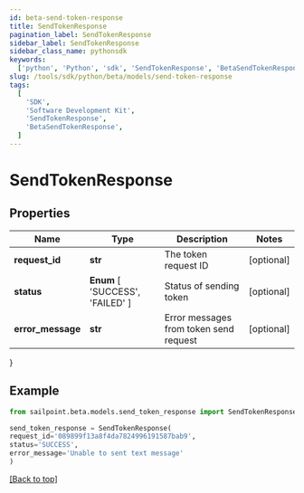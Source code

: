 ```yaml
---
id: beta-send-token-response
title: SendTokenResponse
pagination_label: SendTokenResponse
sidebar_label: SendTokenResponse
sidebar_class_name: pythonsdk
keywords:
  ['python', 'Python', 'sdk', 'SendTokenResponse', 'BetaSendTokenResponse']
slug: /tools/sdk/python/beta/models/send-token-response
tags:
  [
    'SDK',
    'Software Development Kit',
    'SendTokenResponse',
    'BetaSendTokenResponse',
  ]
---
```


# SendTokenResponse

## Properties

| Name | Type | Description | Notes |
| --- | --- | --- | --- |
| **request_id** | **str** | The token request ID | [optional] |
| **status** | **Enum** [ 'SUCCESS', 'FAILED' ] | Status of sending token | [optional] |
| **error_message** | **str** | Error messages from token send request | [optional] |

}

## Example

```python
from sailpoint.beta.models.send_token_response import SendTokenResponse

send_token_response = SendTokenResponse(
request_id='089899f13a8f4da7824996191587bab9',
status='SUCCESS',
error_message='Unable to sent text message'
)

```

[[Back to top]](#)
